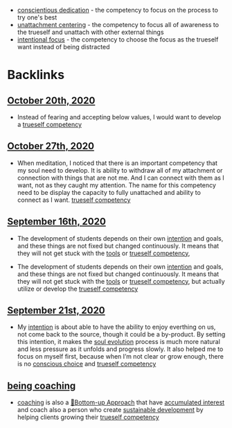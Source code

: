- [conscientious dedication](<conscientious dedication.md>) - the competency to focus on the process to try one's best
- [unattachment centering](<unattachment centering.md>) - the competency to focus all of awareness to the trueself and unattach with other external things
- [intentional focus](<intentional focus.md>) - the competency to choose the focus as the trueself want instead of being distracted

# Backlinks
## [October 20th, 2020](<October 20th, 2020.md>)
- Instead of fearing and accepting below values, I would want to develop a [trueself competency](<trueself competency.md>)

## [October 27th, 2020](<October 27th, 2020.md>)
- When meditation, I noticed that there is an important competency that my soul need to develop. It is ability to withdraw all of my attachment or connection with things that are not me. And I can connect with them as I want, not as they caught my attention. The name for this competency need to be display the capacity to fully unattached and ability to connect as I want.  [trueself competency](<trueself competency.md>)

## [September 16th, 2020](<September 16th, 2020.md>)
- The development of students depends on their own [intention](<intention.md>) and goals, and these things are not fixed but changed continuously. It means that they will not get stuck with the [tools](<tools.md>) or [trueself competency](<trueself competency.md>),

- The development of students depends on their own [intention](<intention.md>) and goals, and these things are not fixed but changed continuously. It means that they will not get stuck with the [tools](<tools.md>) or [trueself competency](<trueself competency.md>), but actually utilize or develop the [trueself competency](<trueself competency.md>)

## [September 21st, 2020](<September 21st, 2020.md>)
- My [intention](<intention.md>) is about able to have the ability to enjoy everthing on us, not come back to the source, though it could be a by-product. By setting this intention, it makes the [soul evolution](<soul evolution.md>) process is much more natural and less pressure as it unfolds and progress slowly. It also helped me to focus on myself first, because when I’m not clear or grow enough, there is no [conscious choice](<conscious choice.md>) and [trueself competency](<trueself competency.md>)

## [being coaching](<being coaching.md>)
- [coaching](<coaching.md>) is also a [🌲Bottom-up Approach](<🌲Bottom-up Approach.md>) that have [accumulated interest](<accumulated interest.md>) and coach also a person who create [sustainable development](<sustainable development.md>) by helping clients growing their [trueself competency](<trueself competency.md>)

